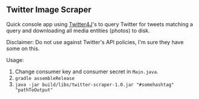 ## Twitter Image Scraper

Quick console app using [Twitter4J](http://twitter4j.org)'s to query Twitter for tweets matching a query and downloading all media entities (photos) to disk.

Disclaimer: Do not use against Twitter's API policies, I'm sure they have some on this.

Usage:

1. Change consumer key and consumer secret in `Main.java`.
2. `gradle assembleRelease`
3. `java -jar build/libs/twitter-scraper-1.0.jar "#somehashtag" "pathToOutput"` 
